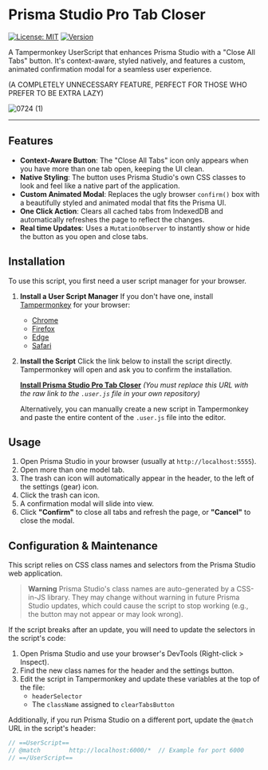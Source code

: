# Prisma Studio Pro Tab Closer

[![License: MIT](https://img.shields.io/badge/License-MIT-yellow.svg)](https://opensource.org/licenses/MIT)
[![Version](https://img.shields.io/badge/version-1.0-blue.svg)](#)

A Tampermonkey UserScript that enhances Prisma Studio with a "Close All Tabs" button. It's context-aware, styled natively, and features a custom, animated confirmation modal for a seamless user experience.

(A COMPLETELY UNNECESSARY FEATURE, PERFECT FOR THOSE WHO PREFER TO BE EXTRA LAZY)

![0724 (1)](https://github.com/user-attachments/assets/f02af5ce-9d27-4fda-a45b-26372cbff862)


---

## Features

-   **Context-Aware Button**: The "Close All Tabs" icon only appears when you have more than one tab open, keeping the UI clean.
-   **Native Styling**: The button uses Prisma Studio's own CSS classes to look and feel like a native part of the application.
-   **Custom Animated Modal**: Replaces the ugly browser `confirm()` box with a beautifully styled and animated modal that fits the Prisma UI.
-   **One Click Action**: Clears all cached tabs from IndexedDB and automatically refreshes the page to reflect the changes.
-   **Real time Updates**: Uses a `MutationObserver` to instantly show or hide the button as you open and close tabs.

## Installation

To use this script, you first need a user script manager for your browser.

1.  **Install a User Script Manager**
    If you don't have one, install [Tampermonkey](https://www.tampermonkey.net/) for your browser:
    -   [Chrome](https://chrome.google.com/webstore/detail/tampermonkey/dhdgffkkebhmkfjojejmpbldmpobfkfo)
    -   [Firefox](https://addons.mozilla.org/en-US/firefox/addon/tampermonkey/)
    -   [Edge](https://microsoftedge.microsoft.com/addons/detail/tampermonkey/iikmkjmpaadaobahmlepeloendndfphd)
    -   [Safari](https://apps.apple.com/us/app/tampermonkey/id1482490089)

2.  **Install the Script**
    Click the link below to install the script directly. Tampermonkey will open and ask you to confirm the installation.

    [**Install Prisma Studio Pro Tab Closer**](https://raw.githubusercontent.com/18jad/prisma-studio-tabs-closer/refs/heads/main/script.js)
    *(You must replace this URL with the raw link to the `.user.js` file in your own repository)*

    Alternatively, you can manually create a new script in Tampermonkey and paste the entire content of the `.user.js` file into the editor.

## Usage

1.  Open Prisma Studio in your browser (usually at `http://localhost:5555`).
2.  Open more than one model tab.
3.  The trash can icon will automatically appear in the header, to the left of the settings (gear) icon.
4.  Click the trash can icon.
5.  A confirmation modal will slide into view.
6.  Click **"Confirm"** to close all tabs and refresh the page, or **"Cancel"** to close the modal.

## Configuration & Maintenance

This script relies on CSS class names and selectors from the Prisma Studio web application.

> **Warning**
> Prisma Studio's class names are auto-generated by a CSS-in-JS library. They may change without warning in future Prisma Studio updates, which could cause the script to stop working (e.g., the button may not appear or may look wrong).

If the script breaks after an update, you will need to update the selectors in the script's code:

1.  Open Prisma Studio and use your browser's DevTools (Right-click > Inspect).
2.  Find the new class names for the header and the settings button.
3.  Edit the script in Tampermonkey and update these variables at the top of the file:
    -   `headerSelector`
    -   The `className` assigned to `clearTabsButton`

Additionally, if you run Prisma Studio on a different port, update the `@match` URL in the script's header:
```javascript
// ==UserScript==
// @match        http://localhost:6000/*  // Example for port 6000
// ==/UserScript==
```
